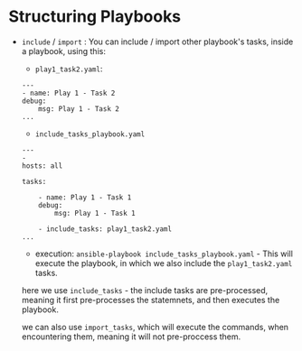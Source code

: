 # Structuring Playbooks


- `include` / `import` :  You can include / import other playbook's tasks, inside a playbook, using this:


    - `play1_task2.yaml`:
    ```
    ---
    - name: Play 1 - Task 2
    debug: 
        msg: Play 1 - Task 2
    ...
    ```

    - `include_tasks_playbook.yaml`
    ```
    ---
    -
    hosts: all

    tasks:

        - name: Play 1 - Task 1
        debug: 
            msg: Play 1 - Task 1

        - include_tasks: play1_task2.yaml
    ...
    ```


    - execution: `ansible-playbook include_tasks_playbook.yaml` - This will execute the playbook, in which we also include the `play1_task2.yaml` tasks.

    here we use `include_tasks` - the include tasks are pre-processed, meaning it first pre-processes the statemnets, and then executes the playbook.

    we can also use `import_tasks`, which will execute the commands, when encountering them, meaning it will not pre-proccess them.